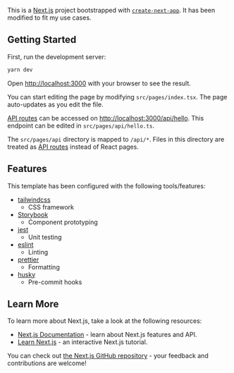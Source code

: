 This is a [Next.js](https://nextjs.org/) project bootstrapped with [`create-next-app`](https://github.com/vercel/next.js/tree/canary/packages/create-next-app). It has been modified to fit my use cases.

## Getting Started

First, run the development server:

```bash
yarn dev
```

Open [http://localhost:3000](http://localhost:3000) with your browser to see the result.

You can start editing the page by modifying `src/pages/index.tsx`. The page auto-updates as you edit the file.

[API routes](https://nextjs.org/docs/api-routes/introduction) can be accessed on [http://localhost:3000/api/hello](http://localhost:3000/api/hello). This endpoint can be edited in `src/pages/api/hello.ts`.

The `src/pages/api` directory is mapped to `/api/*`. Files in this directory are treated as [API routes](https://nextjs.org/docs/api-routes/introduction) instead of React pages.

## Features

This template has been configured with the following tools/features:

- [tailwindcss](https://tailwindcss.com/)
  - CSS framework
- [Storybook](https://storybook.js.org/)
  - Component prototyping
- [jest](https://testing-library.com/docs/react-testing-library/intro/)
  - Unit testing
- [eslint](https://eslint.org/)
  - Linting
- [prettier](https://prettier.io/)
  - Formatting
- [husky](https://typicode.github.io/husky/#/)
  - Pre-commit hooks

## Learn More

To learn more about Next.js, take a look at the following resources:

- [Next.js Documentation](https://nextjs.org/docs) - learn about Next.js features and API.
- [Learn Next.js](https://nextjs.org/learn) - an interactive Next.js tutorial.

You can check out [the Next.js GitHub repository](https://github.com/vercel/next.js/) - your feedback and contributions are welcome!
